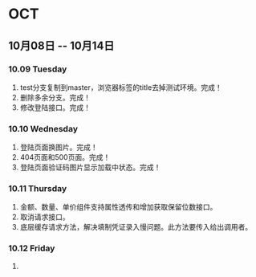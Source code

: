 # OCT

## 10月08日 -- 10月14日

### 10.09 Tuesday
1. test分支复制到master，浏览器标签的title去掉测试环境。完成！
2. 删除多余分支。完成！
3. 修改登陆接口。完成！

### 10.10 Wednesday
1. 登陆页面换图片。完成！
2. 404页面和500页面。完成！
3. 登陆页面验证码图片显示加载中状态。完成！

### 10.11 Thursday
1. 金额、数量、单价组件支持属性透传和增加获取保留位数接口。
2. 取消请求接口。
3. 底层缓存请求方法，解决填制凭证录入慢问题。此方法要传入给出调用者。

### 10.12 Friday
1. 